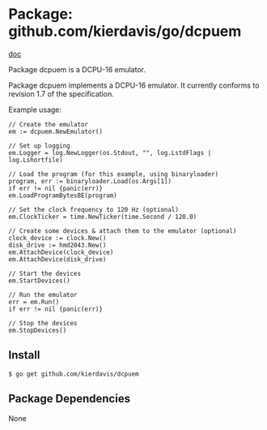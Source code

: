 Package: github.com/kierdavis/go/dcpuem
=======================================

[doc](http://gopkgdoc.appspot.com/pkg/github.com/kierdavis/go/dcpuem)

Package dcpuem is a DCPU-16 emulator.


Package dcpuem implements a DCPU-16 emulator. It currently conforms to revision 1.7 of the
specification.

Example usage:

    // Create the emulator
    em := dcpuem.NewEmulator()

    // Set up logging
    em.Logger = log.NewLogger(os.Stdout, "", log.LstdFlags | log.Lshortfile)

    // Load the program (for this example, using binaryloader)
    program, err := binaryloader.Load(os.Args[1])
    if err != nil {panic(err)}
    em.LoadProgramBytesBE(program)

    // Set the clock frequency to 120 Hz (optional)
    em.ClockTicker = time.NewTicker(time.Second / 120.0)

    // Create some devices & attach them to the emulator (optional)
    clock_device := clock.New()
    disk_drive := hmd2043.New()
    em.AttachDevice(clock_device)
    em.AttachDevice(disk_drive)

    // Start the devices
    em.StartDevices()

    // Run the emulator
    err = em.Run()
    if err != nil {panic(err)}

    // Stop the devices
    em.StopDevices()




Install
-------

    $ go get github.com/kierdavis/dcpuem

Package Dependencies
--------------------

None

